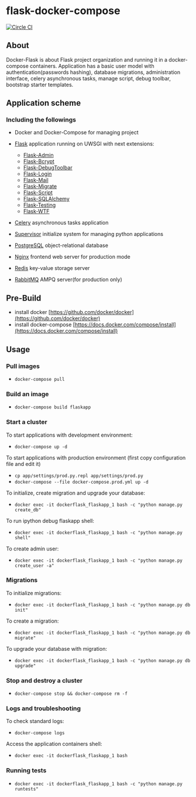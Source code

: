 # flask-docker-compose

[![Circle CI](https://circleci.com/gh/ip0000h/flask-docker-compose.svg?style=svg)](https://circleci.com/gh/ip0000h/flask-docker-compose)

## About

Docker-Flask is about Flask project organization and running it in a
docker-compose containers.
Application has a basic user model with authentication(passwords hashing),
database migrations,
administration interface, celery asynchronous tasks, manage script,
debug toolbar, bootstrap starter templates.

## Application scheme

### Including the followings

-   Docker and Docker-Compose for managing project

-   [Flask](https://github.com/mitsuhiko/flask) application running on UWSGI
with next extensions:

    - [Flask-Admin](https://github.com/flask-admin/flask-admin)
    - [Flask-Bcrypt](https://github.com/maxcountryman/flask-bcrypt)
    - [Flask-DebugToolbar](https://github.com/mgood/flask-debugtoolbar)
    - [Flask-Login](https://github.com/maxcountryman/flask-login)
    - [Flask-Mail](https://github.com/mattupstate/flask-mail)
    - [Flask-Migrate](https://github.com/miguelgrinberg/Flask-Migrate)
    - [Flask-Script](https://github.com/smurfix/flask-script)
    - [Flask-SQLAlchemy](https://github.com/mitsuhiko/flask-sqlalchemy)
    - [Flask-Testing](https://github.com/jarus/flask-testing)
    - [Flask-WTF](https://github.com/lepture/flask-wtf)


-   [Celery](http://www.celeryproject.org/install/) asynchronous tasks
application


-   [Supervisor](http://supervisord.org/) initialize system for managing python
applications


-   [PostgreSQL](http://www.postgresql.org/) object-relational database


-   [Nginx](http://nginx.org/) frontend web server for production
mode


-   [Redis](http://redis.io/) key-value storage server


-   [RabbitMQ](http://www.rabbitmq.com/) AMPQ server(for production only)

## Pre-Build

-   install docker [https://github.com/docker/docker](https://github.com/docker/docker)
-   install docker-compose [https://docs.docker.com/compose/install](https://docs.docker.com/compose/install)

## Usage

### Pull images

-   ```docker-compose pull```

### Build an image

-   ```docker-compose build flaskapp```

### Start a cluster

To start applications with development environment:

-   ```docker-compose up -d```

To start applications with production environment
(first copy configuration file and edit it)

-   ```cp app/settings/prod.py.repl app/settings/prod.py```
-   ```docker-compose --file docker-compose.prod.yml up -d```

To initialize, create migration and upgrade your database:

- ```docker exec -it dockerflask_flaskapp_1 bash -c "python manage.py create_db"```

To run ipython debug flaskapp shell:

- ```docker exec -it dockerflask_flaskapp_1 bash -c "python manage.py shell"```

To create admin user:

- ```docker exec -it dockerflask_flaskapp_1 bash -c "python manage.py create_user -a"```

### Migrations

To initialize migrations:

- ```docker exec -it dockerflask_flaskapp_1 bash -c "python manage.py db init"```

To create a migration:

- ```docker exec -it dockerflask_flaskapp_1 bash -c "python manage.py db migrate"```

To upgrade your database with migration:

- ```docker exec -it dockerflask_flaskapp_1 bash -c "python manage.py db upgrade"```

### Stop and destroy a cluster

- ```docker-compose stop && docker-compose rm -f```

### Logs and troubleshooting

To check standard logs:

- ```docker-compose logs```

Access the application containers shell:

- ```docker exec -it dockerflask_flaskapp_1 bash```

### Running tests

- ```docker exec -it dockerflask_flaskapp_1 bash -c "python manage.py runtests"```
